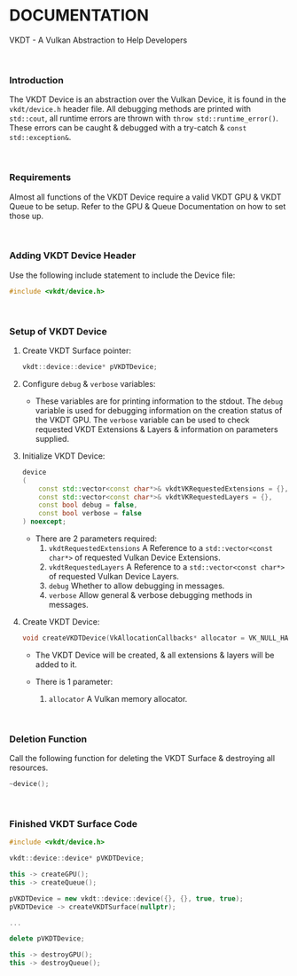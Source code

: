 # DOCUMENTATION

VKDT - A Vulkan Abstraction to Help Developers

<br>

### Introduction

The VKDT Device is an abstraction over the Vulkan Device, it is found in the `vkdt/device.h` header file.
All debugging methods are printed with `std::cout`, all runtime errors are thrown with `throw std::runtime_error()`. These errors can be caught & debugged with a try-catch & `const std::exception&`.

<br>

### Requirements

Almost all functions of the VKDT Device require a valid VKDT GPU & VKDT Queue to be setup. Refer to the GPU & Queue Documentation on how to set those up.

<br>

### Adding VKDT Device Header

Use the following include statement to include the Device file:
```cpp
#include <vkdt/device.h>
```

<br>

### Setup of VKDT Device

1. Create VKDT Surface pointer:
	```cpp
	vkdt::device::device* pVKDTDevice;
	```

2. Configure `debug` & `verbose` variables:
	- These variables are for printing information to the stdout. The `debug` variable is used for debugging information on the creation status of the VKDT GPU. The `verbose` variable can be used to check requested VKDT Extensions & Layers & information on parameters supplied.

3. Initialize VKDT Device:
	```cpp
	device
	(
		const std::vector<const char*>& vkdtVKRequestedExtensions = {},
		const std::vector<const char*>& vkdtVKRequestedLayers = {},
		const bool debug = false,
		const bool verbose = false
	) noexcept;
	```

	- There are 2 parameters required:
		1. `vkdtRequestedExtensions` A Reference to a `std::vector<const char*>` of requested Vulkan Device Extensions.
		2. `vkdtRequestedLayers` A Reference to a `std::vector<const char*>` of requested Vulkan Device Layers.
		3. `debug` Whether to allow debugging in messages.
		4. `verbose` Allow general & verbose debugging methods in messages.

4. Create VKDT Device:
	```cpp
	void createVKDTDevice(VkAllocationCallbacks* allocator = VK_NULL_HANDLE);
	```

	- The VKDT Device will be created, & all extensions & layers will be added to it.

	- There is 1 parameter:
		1. `allocator` A Vulkan memory allocator.

<br>

### Deletion Function

Call the following function for deleting the VKDT Surface & destroying all resources.

```cpp
~device();
```

<br>

### Finished VKDT Surface Code

```cpp
#include <vkdt/device.h>

vkdt::device::device* pVKDTDevice;

this -> createGPU();
this -> createQueue();

pVKDTDevice = new vkdt::device::device({}, {}, true, true);
pVKDTDevice -> createVKDTSurface(nullptr);

...

delete pVKDTDevice;

this -> destroyGPU();
this -> destroyQueue();
```
